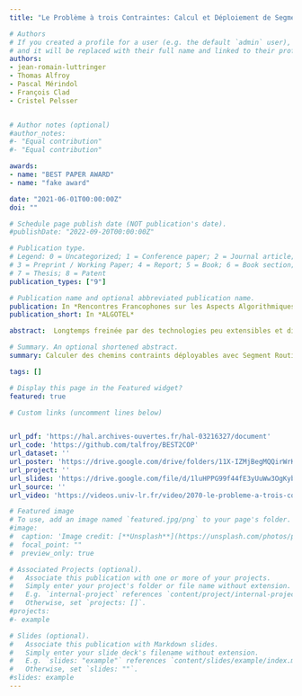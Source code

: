 ```yaml
---
title: "Le Problème à trois Contraintes: Calcul et Déploiement de Segments de Routage"

# Authors
# If you created a profile for a user (e.g. the default `admin` user), write the username (folder name) here 
# and it will be replaced with their full name and linked to their profile.
authors:
- jean-romain-luttringer
- Thomas Alfroy
- Pascal Mérindol
- François Clad
- Cristel Pelsser


# Author notes (optional)
#author_notes:
#- "Equal contribution"
#- "Equal contribution"

awards:
- name: "BEST PAPER AWARD"
- name: "fake award"

date: "2021-06-01T00:00:00Z"
doi: ""

# Schedule page publish date (NOT publication's date).
#publishDate: "2022-09-20T00:00:00Z"

# Publication type.
# Legend: 0 = Uncategorized; 1 = Conference paper; 2 = Journal article;
# 3 = Preprint / Working Paper; 4 = Report; 5 = Book; 6 = Book section;
# 7 = Thesis; 8 = Patent
publication_types: ["9"]

# Publication name and optional abbreviated publication name.
publication: In *Rencontres Francophones sur les Aspects Algorithmiques des Télécommunications*
publication_short: In *ALGOTEL*

abstract:  Longtemps freinée par des technologies peu extensibles et difficilesà automatiser, l'ingénierie de trafic retrouve peù a peu de son allant. D'une part, les services de communicationémergents, comme le cloud gaming et l'industrie 4.0, nécessitent des chemins spécifiques offrant des garanties strictes. D'autre part, Segment Routing (SR), une technologie de routage par la source plus extensible que le plan de contrôle MPLS, offre aux opérateurs la possibilité de déployer des chemins contraintsà grandeéchelle. Ces chemins peuvent par exemple respecter une contrainte de latence maximum tout en minimisant le "coût interne" pour l'opérateur (coût IGP). En effet, ce type de chemins est requis pour les applications nécessitant un haut niveau d'interactivité sans négliger la bande passante. Cependant, calculer de telles routes multi-contraintes est un problème NP-Difficile bien connu ; DCLC. Bien que de nombreuses solutions existent, elles ne sont pas adaptéesà Segment Routing qui ajoute une contrainte opérationnelle aux deux contraintes de qualité de service. De plus, ces propositions n'offrent généralement pas de garanties fortes en terme de temps d'exécution. Dans ce travail, afin de proposer une solution exacte mais pratique et efficace, nous tirons parti des avantages et inconvénients de SR ainsi que des limites inhérentes aux réseaux d'opérateurs. Notre algorithme, BEST2COP, conçu pour etre massivement parallélisable, résout efficacement DCLC même lorsque la double valuation du graphe est aléatoire. Que ce soit sur des graphes aux structures réelles ou aléatoires, BEST2COP résout DCLC en largement moins d'une seconde sur des domaines SR de plus de mille noeuds.

# Summary. An optional shortened abstract.
summary: Calculer des chemins contraints déployables avec Segment Routing pour des réseaux de plus de 1000 noeuds.

tags: []

# Display this page in the Featured widget?
featured: true

# Custom links (uncomment lines below)


url_pdf: 'https://hal.archives-ouvertes.fr/hal-03216327/document'
url_code: 'https://github.com/talfroy/BEST2COP'
url_dataset: ''
url_poster: 'https://drive.google.com/drive/folders/11X-IZMjBegMQQirWrKHDy6zm38fnZ7an'
url_project: ''
url_slides: 'https://drive.google.com/file/d/1luHPPG99f44fE3yUuWw3OgKybpBpGf0L/view?usp=sharing'
url_source: ''
url_video: 'https://videos.univ-lr.fr/video/2070-le-probleme-a-trois-contraintes-calcul-et-deploiement-de-segments-de-routage/'

# Featured image
# To use, add an image named `featured.jpg/png` to your page's folder. 
#image:
#  caption: 'Image credit: [**Unsplash**](https://unsplash.com/photos/pLCdAaMFLTE)'
#  focal_point: ""
#  preview_only: true

# Associated Projects (optional).
#   Associate this publication with one or more of your projects.
#   Simply enter your project's folder or file name without extension.
#   E.g. `internal-project` references `content/project/internal-project/index.md`.
#   Otherwise, set `projects: []`.
#projects:
#- example

# Slides (optional).
#   Associate this publication with Markdown slides.
#   Simply enter your slide deck's filename without extension.
#   E.g. `slides: "example"` references `content/slides/example/index.md`.
#   Otherwise, set `slides: ""`.
#slides: example
---
```


